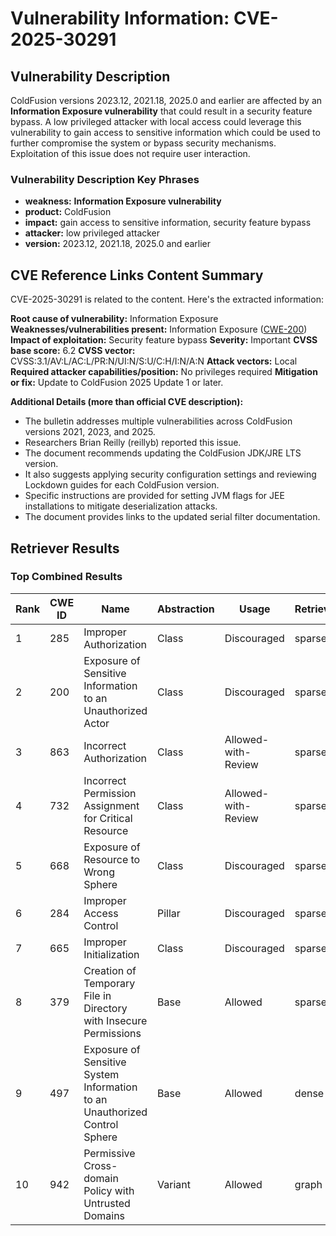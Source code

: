 # Vulnerability Information: CVE-2025-30291

## Vulnerability Description
ColdFusion versions 2023.12, 2021.18, 2025.0 and earlier are affected by an **Information Exposure vulnerability** that could result in a security feature bypass. A low privileged attacker with local access could leverage this vulnerability to gain access to sensitive information which could be used to further compromise the system or bypass security mechanisms. Exploitation of this issue does not require user interaction.

### Vulnerability Description Key Phrases
- **weakness:** **Information Exposure vulnerability**
- **product:** ColdFusion
- **impact:** gain access to sensitive information, security feature bypass
- **attacker:** low privileged attacker
- **version:** 2023.12, 2021.18, 2025.0 and earlier

## CVE Reference Links Content Summary
CVE-2025-30291 is related to the content. Here's the extracted information:

**Root cause of vulnerability:** Information Exposure
**Weaknesses/vulnerabilities present:** Information Exposure ([CWE-200](https://cwe.mitre.org/data/definitions/200.html))
**Impact of exploitation:** Security feature bypass
**Severity:** Important
**CVSS base score:** 6.2
**CVSS vector:** CVSS:3.1/AV:L/AC:L/PR:N/UI:N/S:U/C:H/I:N/A:N
**Attack vectors:** Local
**Required attacker capabilities/position:** No privileges required
**Mitigation or fix:** Update to ColdFusion 2025 Update 1 or later.

**Additional Details (more than official CVE description):**

*   The bulletin addresses multiple vulnerabilities across ColdFusion versions 2021, 2023, and 2025.
*   Researchers Brian Reilly (reillyb) reported this issue.
*   The document recommends updating the ColdFusion JDK/JRE LTS version.
*   It also suggests applying security configuration settings and reviewing Lockdown guides for each ColdFusion version.
*   Specific instructions are provided for setting JVM flags for JEE installations to mitigate deserialization attacks.
*   The document provides links to the updated serial filter documentation.

## Retriever Results

### Top Combined Results

| Rank | CWE ID | Name | Abstraction | Usage  | Retrievers | Individual Scores |
|------|--------|------|-------------|-------|------------|-------------------|
| 1 | 285 | Improper Authorization | Class | Discouraged | sparse | 0.347 |
| 2 | 200 | Exposure of Sensitive Information to an Unauthorized Actor | Class | Discouraged | sparse | 0.347 |
| 3 | 863 | Incorrect Authorization | Class | Allowed-with-Review | sparse | 0.336 |
| 4 | 732 | Incorrect Permission Assignment for Critical Resource | Class | Allowed-with-Review | sparse | 0.335 |
| 5 | 668 | Exposure of Resource to Wrong Sphere | Class | Discouraged | sparse | 0.332 |
| 6 | 284 | Improper Access Control | Pillar | Discouraged | sparse | 0.329 |
| 7 | 665 | Improper Initialization | Class | Discouraged | sparse | 0.328 |
| 8 | 379 | Creation of Temporary File in Directory with Insecure Permissions | Base | Allowed | sparse | 0.326 |
| 9 | 497 | Exposure of Sensitive System Information to an Unauthorized Control Sphere | Base | Allowed | dense | 0.613 |
| 10 | 942 | Permissive Cross-domain Policy with Untrusted Domains | Variant | Allowed | graph | 0.003 |

